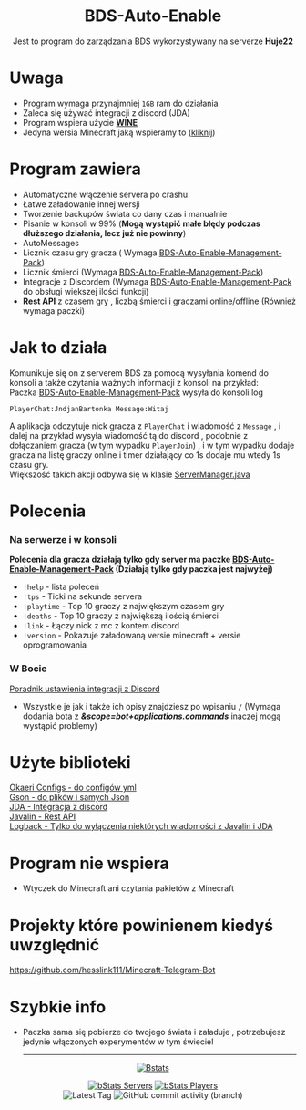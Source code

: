 <div align="center">

# BDS-Auto-Enable

Jest to program do zarządzania BDS wykorzystywany na serverze **Huje22**

</div>

# Uwaga

* Program wymaga przynajmniej `1GB` ram do działania
* Zaleca się używać integracji z discord (JDA)
* Program wspiera użycie [**WINE**](https://github.com/wine-mirror/wine)
* Jedyna wersia Minecraft jaką wspieramy
  to ([kliknij](https://github.com/Huje22/Bds-Auto-Enable/blob/master/src/main/java/me/indian/bds/config/sub/version/VersionManagerConfig.java#L17))

# Program zawiera

* Automatyczne włączenie servera po crashu
* Łatwe załadowanie innej wersji
* Tworzenie backupów świata co dany czas i manualnie 
* Pisanie w konsoli w 99% (**Mogą wystąpić małe błędy podczas dłuższego działania, lecz już nie powinny**)
* AutoMessages
* Licznik czasu gry gracza (
  Wymaga [BDS-Auto-Enable-Management-Pack](https://github.com/Huje22/BDS-Auto-Enable-Management-Pack))
* Licznik śmierci (Wymaga [BDS-Auto-Enable-Management-Pack](https://github.com/Huje22/BDS-Auto-Enable-Management-Pack))
* Integracje z Discordem
  (Wymaga [BDS-Auto-Enable-Management-Pack](https://github.com/Huje22/BDS-Auto-Enable-Management-Pack) do obsługi
  większej
  ilości funkcji)
* **Rest API** z czasem gry , liczbą śmierci i graczami online/offline (Również wymaga paczki)

# Jak to działa

Komunikuje się on z serverem BDS za pomocą wysyłania komend do konsoli a także czytania ważnych informacji z konsoli na
przykład: <br>
Paczka [BDS-Auto-Enable-Management-Pack](https://github.com/Huje22/BDS-Auto-Enable-Management-Pack) wysyła do konsoli
log

```
PlayerChat:JndjanBartonka Message:Witaj
```

A aplikacja odczytuje nick gracza z `PlayerChat` i wiadomość z `Message` , i dalej na przykład wysyła wiadomość tą do
discord , podobnie z dołączaniem gracza (w tym wypadku `PlayerJoin`) , i w tym wypadku dodaje gracza na listę graczy
online i timer działający co 1s dodaje mu wtedy 1s czasu gry.<br>
Większość takich akcji odbywa się w
klasie [ServerManager.java](https://github.com/Huje22/Bds-Auto-Enable/blob/master/src/main/java/me/indian/bds/manager/server/ServerManager.java)

# Polecenia

### Na serwerze i w konsoli

**Polecenia dla gracza działają tylko gdy server ma
paczke [BDS-Auto-Enable-Management-Pack](https://github.com/Huje22/BDS-Auto-Enable-Management-Pack) (Działają tylko gdy
paczka jest najwyżej)**

* `!help` - lista poleceń
* `!tps` - Ticki na sekunde servera
* `!playtime` - Top 10 graczy z największym czasem gry
* `!deaths` - Top 10 graczy z największą ilością śmierci
* `!link` - Łączy nick z mc z kontem discord
* `!version`  - Pokazuje załadowaną versie minecraft + versie oprogramowania

### W Bocie

[Poradnik ustawienia integracji z Discord](DiscordInstalation.md)

* Wszystkie je jak i także ich opisy znajdziesz po wpisaniu `/` (Wymaga dodania bota z
  ___&scope=bot+applications.commands___ inaczej mogą wystąpić problemy)
  
# Użyte biblioteki

[Okaeri Configs - do configów yml](https://github.com/OkaeriPoland/okaeri-configs) <br>
[Gson - do plików i samych Json](https://github.com/google/gson)<br>
[JDA - Integracja z discord](https://github.com/discord-jda/JDA)<br>
[Javalin - Rest API](https://github.com/javalin/javalin)<br>
[Logback - Tylko do wyłączenia niektórych wiadomości z Javalin i JDA](https://github.com/qos-ch/logback)<br>

# Program nie wspiera

* Wtyczek do Minecraft ani czytania pakietów z Minecraft

# Projekty które powinienem kiedyś uwzględnić
https://github.com/hesslink111/Minecraft-Telegram-Bot <br>

# Szybkie info

* Paczka sama się pobierze do twojego świata i załaduje , potrzebujesz jedynie włączonych experymentów w tym świecie!

  ----
  
<div align="center">

[![Bstats](https://bstats.org/signatures/bukkit/BDS-Auto-Enable.svg)](https://bstats.org/plugin/bukkit/BDS-Auto-Enable/19727)

[![bStats Servers](https://img.shields.io/bstats/servers/19727?style=for-the-badge)](https://bstats.org/plugin/bukkit/BDS-Auto-Enable/19727)
[![bStats Players](https://img.shields.io/bstats/players/19727?style=for-the-badge)](https://bstats.org/plugin/bukkit/BDS-Auto-Enable/19727) <br>
![Latest Tag](https://img.shields.io/github/v/tag/Huje22/Bds-Auto-Enable?label=LATEST%20TAG&style=for-the-badge)
![GitHub commit activity (branch)](https://img.shields.io/github/commit-activity/m/Huje22/BDS-Auto-Enable?style=for-the-badge)
